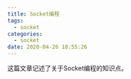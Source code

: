 ```yaml
---
title: Socket编程
tags:
  - socket
categories:
  - socket
date: 2020-04-26 18:55:26
---
```


这篇文章记述了关于Socket编程的知识点。

<!--more-->



